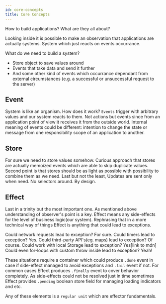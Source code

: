 ```yaml
---
id: core-concepts
title: Core Concepts
---
```


How to build applications? What are they all about?

Looking inside it is possible to make an observation that applications are actually systems.
System which just reacts on events occurrance.

What do we need to build a system?

- Store object to save values around
- Events that take data and send it further
- And some other kind of events which occurrance dependant from external circumstances (e.g. a successful or unsuccessful request to the server)

## Event
 
System is like an organism. How does it work? 
`Events` trigger with arbitrary values and our system reacts to them. 
Not actions but events since from an application point of view it receives it from the outside world. 
Internal meaning of events could be different: intention to change the state or message from one responsibility scope of an application to another.

## Store

For sure we need to store values somehow. 
Curious approach that stores are actually memoized events which are able to skip duplicate values. 
Second point is that stores should be as light as possible with possibility to combine them as we need.
Last but not the least, Updates are sent only when need. No selectors around. By design.

## Effect

Last in a trinity but the most important one. 
As mentioned above understanding of observer's point is a key. Effect means any side-effects for the level of business logic(our system).
Rephrasing that in a more technical way of things Effect is anything that could lead to exceptions.

Could network requests lead to exception? For sure.
Could timers lead to exception? Yes.
Could third-party API's(eg. maps) lead to exception? Of course.
Could work with local Storage lead to exception? Yes[link to mdn] 
Could even for-loops with custom throw inside lead to exception? Yeah!

These situations require a container which could produce `.done` event in case if side-effect managed to avoid exceptions and `.fail` event if not.
For common cases Effect produces `.finally` event to cover behavior completely. 
As side-effects could not be resolved just in time sometimes Effect provides `.pending` boolean store field for managing loading indicators and etc.



Any of these elements is a `regular unit` which are effector fundamentals.

<!-- ## Event

[_Event_] is an intention to change state.

```js
const event = createEvent()
const onMessage = createEvent()

const socket = new WebSocket('wss://echo.websocket.org')
socket.onmessage = msg => onMessage(msg)

const data = onMessage.map(msg => msg.data).map(JSON.parse)

// Handle side effects
data.watch(console.log)
```

## Effect

[_Effect_] is a container for async function.

It can be safely used in place of the original async function.

The only requirement for the function:

- **Must** have zero or one argument

```js
const getUserFx = createEffect(async params => {
  const req = await fetch(`https://example.com/get-user/${params.id}`)
  return req.json()
})

// subscribe to effect call
getUserFx.watch(params => {
  console.log(params) // {id: 1}
})

// subscribe to promise resolve
getUserFx.done.watch(({result, params}) => {
  console.log(params) // {id: 1}
  console.log(result) // resolved value
})

// subscribe to promise reject (or throw)
getUserFx.fail.watch(({error, params}) => {
  console.error(params) // {id: 1}
  console.error(error) // rejected value
})

// you can replace function anytime
getUserFx.use(() => 'test result')

// call effect with your params
getUserFx({id: 1})

const data = await getUserFx({id: 2}) // handle promise
```

## Store

[_Store_] is an object that holds the state tree. There can be multiple stores.

```js
const users = createStore([]) // <-- Default state
  // add reducer for getUser.doneData event (fires when promise resolved)
  .on(getUserFx.doneData, (state, user) => [...state, user])

const messages = createStore([])
  // from WebSocket
  .on(data, (state, message) => [...state, message])

users.watch(console.log) // [{id: 1, ...}, {id: 2, ...}]
messages.watch(console.log)
```

[_store_]: ../api/effector/Store.md
[_effect_]: ../api/effector/Effect.md
[_event_]: ../api/effector/Event.md -->
